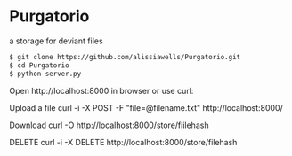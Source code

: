 # Purgatorio
a storage for deviant files
 ```sh
$ git clone https://github.com/alissiawells/Purgatorio.git
$ cd Purgatorio
$ python server.py
```
Open http://localhost:8000 in browser or use curl:

Upload a file
curl -i -X POST -F "file=@filename.txt" http://localhost:8000/

Download
curl -O http://localhost:8000/store/fiilehash

DELETE 
curl -i -X DELETE http://localhost:8000/store/filehash
  
 
